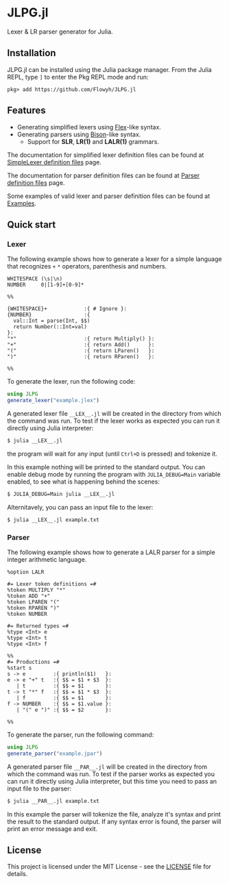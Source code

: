# JLPG.jl

Lexer & LR parser generator for Julia.

## Installation

JLPG.jl can be installed using the Julia package manager. From the Julia REPL, type `]` to enter the Pkg REPL mode and run:

```
pkg> add https://github.com/Flowyh/JLPG.jl
```

## Features

- Generating simplified lexers using [Flex](https://westes.github.io/flex/manual/)-like syntax.
- Generating parsers using [Bison](https://www.gnu.org/software/bison/manual/)-like syntax.
  - Support for **SLR**, **LR(1)** and **LALR(1)** grammars.

The documentation for simplified lexer definition files can be found at [SimpleLexer definition files](@ref) page.

The documentation for parser definition files can be found at [Parser definition files](@ref) page.

Some examples of valid lexer and parser definition files can be found at [Examples](@ref).

## Quick start

### Lexer

The following example shows how to generate a lexer for a simple language that recognizes `+` `*` operators, parenthesis and numbers.

```
WHITESPACE (\s|\n)
NUMBER     0|[1-9]+[0-9]*

%%

{WHITESPACE}+            :{ # Ignore }:
{NUMBER}                 :{
  val::Int = parse(Int, $$)
  return Number(::Int=val)
}:
"*"                      :{ return Multiply() }:
"+"                      :{ return Add()      }:
"("                      :{ return LParen()   }:
")"                      :{ return RParen()   }:

%%
```

To generate the lexer, run the following code:

```julia
using JLPG
generate_lexer("example.jlex")
```

A generated lexer file `__LEX__.jl` will be created in the directory from which the command was run. To test if the lexer works as expected you can run it directly using Julia interpreter:

```bash
$ julia __LEX__.jl
```

the program will wait for any input (until `Ctrl+D` is pressed) and tokenize it.

In this example nothing will be printed to the standard output. You can enable debug mode by running the program with `JULIA_DEBUG=Main` variable enabled, to see what is happening behind the scenes:

```bash
$ JULIA_DEBUG=Main julia __LEX__.jl
```

Alternitavely, you can pass an input file to the lexer:

```bash
$ julia __LEX__.jl example.txt
```

### Parser

The following example shows how to generate a LALR parser for a simple integer arithmetic language.

```
%option LALR

#= Lexer token definitions =#
%token MULTIPLY "*"
%token ADD "+"
%token LPAREN "("
%token RPAREN ")"
%token NUMBER

#= Returned types =#
%type <Int> e
%type <Int> t
%type <Int> f

%%
#= Productions =#
%start s
s -> e         :{ println($1)   }:
e -> e "+" t   :{ $$ = $1 + $3  }:
   | t         :{ $$ = $1       }:
t -> t "*" f   :{ $$ = $1 * $3  }:
   | f         :{ $$ = $1       }:
f -> NUMBER    :{ $$ = $1.value }:
   | "(" e ")" :{ $$ = $2       }:

%%
```

To generate the parser, run the following command:

```julia
using JLPG
generate_parser("example.jpar")
```

A generated parser file `__PAR__.jl` will be created in the directory from which the command was run. To test if the parser works as expected you can run it directly using Julia interpreter, but this time you need to pass an input file to the parser:

```bash
$ julia __PAR__.jl example.txt
```

In this example the parser will tokenize the file, analyze it's syntax and print the result to the standard output. If any syntax error is found, the parser will print an error message and exit.

## License

This project is licensed under the MIT License - see the [LICENSE](https://github.com/Flowyh/JLPG.jl/blob/main/LICENSE) file for details.
